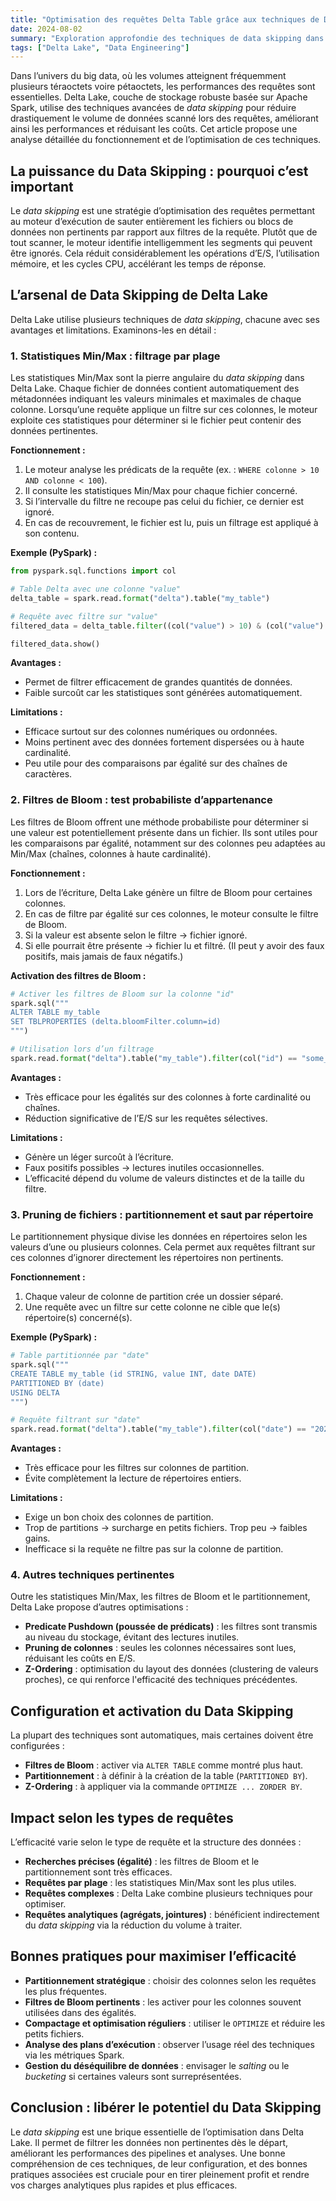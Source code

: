 ```yaml
---
title: "Optimisation des requêtes Delta Table grâce aux techniques de Data Skipping"
date: 2024-08-02
summary: "Exploration approfondie des techniques de data skipping dans les tables Delta, montrant comment elles améliorent les performances des requêtes en filtrant intelligemment les données non pertinentes."
tags: ["Delta Lake", "Data Engineering"]
---
```

Dans l’univers du big data, où les volumes atteignent fréquemment plusieurs téraoctets voire pétaoctets, les performances des requêtes sont essentielles. Delta Lake, couche de stockage robuste basée sur Apache Spark, utilise des techniques avancées de *data skipping* pour réduire drastiquement le volume de données scanné lors des requêtes, améliorant ainsi les performances et réduisant les coûts. Cet article propose une analyse détaillée du fonctionnement et de l’optimisation de ces techniques.

## La puissance du Data Skipping : pourquoi c’est important

Le *data skipping* est une stratégie d’optimisation des requêtes permettant au moteur d’exécution de sauter entièrement les fichiers ou blocs de données non pertinents par rapport aux filtres de la requête. Plutôt que de tout scanner, le moteur identifie intelligemment les segments qui peuvent être ignorés. Cela réduit considérablement les opérations d’E/S, l’utilisation mémoire, et les cycles CPU, accélérant les temps de réponse.

## L’arsenal de Data Skipping de Delta Lake

Delta Lake utilise plusieurs techniques de *data skipping*, chacune avec ses avantages et limitations. Examinons-les en détail :

### 1. Statistiques Min/Max : filtrage par plage

Les statistiques Min/Max sont la pierre angulaire du *data skipping* dans Delta Lake. Chaque fichier de données contient automatiquement des métadonnées indiquant les valeurs minimales et maximales de chaque colonne. Lorsqu’une requête applique un filtre sur ces colonnes, le moteur exploite ces statistiques pour déterminer si le fichier peut contenir des données pertinentes.

**Fonctionnement :**

1. Le moteur analyse les prédicats de la requête (ex. : `WHERE colonne > 10 AND colonne < 100`).
2. Il consulte les statistiques Min/Max pour chaque fichier concerné.
3. Si l’intervalle du filtre ne recoupe pas celui du fichier, ce dernier est ignoré.
4. En cas de recouvrement, le fichier est lu, puis un filtrage est appliqué à son contenu.

**Exemple (PySpark) :**
```python
from pyspark.sql.functions import col

# Table Delta avec une colonne "value"
delta_table = spark.read.format("delta").table("my_table")

# Requête avec filtre sur "value"
filtered_data = delta_table.filter((col("value") > 10) & (col("value") < 100))

filtered_data.show()
```

**Avantages :**

* Permet de filtrer efficacement de grandes quantités de données.
* Faible surcoût car les statistiques sont générées automatiquement.

**Limitations :**

* Efficace surtout sur des colonnes numériques ou ordonnées.
* Moins pertinent avec des données fortement dispersées ou à haute cardinalité.
* Peu utile pour des comparaisons par égalité sur des chaînes de caractères.

### 2. Filtres de Bloom : test probabiliste d’appartenance

Les filtres de Bloom offrent une méthode probabiliste pour déterminer si une valeur est potentiellement présente dans un fichier. Ils sont utiles pour les comparaisons par égalité, notamment sur des colonnes peu adaptées au Min/Max (chaînes, colonnes à haute cardinalité).

**Fonctionnement :**

1. Lors de l’écriture, Delta Lake génère un filtre de Bloom pour certaines colonnes.
2. En cas de filtre par égalité sur ces colonnes, le moteur consulte le filtre de Bloom.
3. Si la valeur est absente selon le filtre → fichier ignoré.
4. Si elle pourrait être présente → fichier lu et filtré. (Il peut y avoir des faux positifs, mais jamais de faux négatifs.)

**Activation des filtres de Bloom :**
```python
# Activer les filtres de Bloom sur la colonne "id"
spark.sql("""
ALTER TABLE my_table
SET TBLPROPERTIES (delta.bloomFilter.column=id)
""")

# Utilisation lors d’un filtrage
spark.read.format("delta").table("my_table").filter(col("id") == "some_value").show()
```

**Avantages :**

* Très efficace pour les égalités sur des colonnes à forte cardinalité ou chaînes.
* Réduction significative de l’E/S sur les requêtes sélectives.

**Limitations :**

* Génère un léger surcoût à l’écriture.
* Faux positifs possibles → lectures inutiles occasionnelles.
* L’efficacité dépend du volume de valeurs distinctes et de la taille du filtre.

### 3. Pruning de fichiers : partitionnement et saut par répertoire

Le partitionnement physique divise les données en répertoires selon les valeurs d’une ou plusieurs colonnes. Cela permet aux requêtes filtrant sur ces colonnes d’ignorer directement les répertoires non pertinents.

**Fonctionnement :**

1. Chaque valeur de colonne de partition crée un dossier séparé.
2. Une requête avec un filtre sur cette colonne ne cible que le(s) répertoire(s) concerné(s).

**Exemple (PySpark) :**
```python
# Table partitionnée par "date"
spark.sql("""
CREATE TABLE my_table (id STRING, value INT, date DATE)
PARTITIONED BY (date)
USING DELTA
""")

# Requête filtrant sur "date"
spark.read.format("delta").table("my_table").filter(col("date") == "2023-01-15").show()
```

**Avantages :**

* Très efficace pour les filtres sur colonnes de partition.
* Évite complètement la lecture de répertoires entiers.

**Limitations :**

* Exige un bon choix des colonnes de partition.
* Trop de partitions → surcharge en petits fichiers. Trop peu → faibles gains.
* Inefficace si la requête ne filtre pas sur la colonne de partition.

### 4. Autres techniques pertinentes

Outre les statistiques Min/Max, les filtres de Bloom et le partitionnement, Delta Lake propose d’autres optimisations :

* **Predicate Pushdown (poussée de prédicats)** : les filtres sont transmis au niveau du stockage, évitant des lectures inutiles.
* **Pruning de colonnes** : seules les colonnes nécessaires sont lues, réduisant les coûts en E/S.
* **Z-Ordering** : optimisation du layout des données (clustering de valeurs proches), ce qui renforce l'efficacité des techniques précédentes.

## Configuration et activation du Data Skipping

La plupart des techniques sont automatiques, mais certaines doivent être configurées :

* **Filtres de Bloom** : activer via `ALTER TABLE` comme montré plus haut.
* **Partitionnement** : à définir à la création de la table (`PARTITIONED BY`).
* **Z-Ordering** : à appliquer via la commande `OPTIMIZE ... ZORDER BY`.

## Impact selon les types de requêtes

L’efficacité varie selon le type de requête et la structure des données :

* **Recherches précises (égalité)** : les filtres de Bloom et le partitionnement sont très efficaces.
* **Requêtes par plage** : les statistiques Min/Max sont les plus utiles.
* **Requêtes complexes** : Delta Lake combine plusieurs techniques pour optimiser.
* **Requêtes analytiques (agrégats, jointures)** : bénéficient indirectement du *data skipping* via la réduction du volume à traiter.

## Bonnes pratiques pour maximiser l’efficacité

* **Partitionnement stratégique** : choisir des colonnes selon les requêtes les plus fréquentes.
* **Filtres de Bloom pertinents** : les activer pour les colonnes souvent utilisées dans des égalités.
* **Compactage et optimisation réguliers** : utiliser le `OPTIMIZE` et réduire les petits fichiers.
* **Analyse des plans d’exécution** : observer l’usage réel des techniques via les métriques Spark.
* **Gestion du déséquilibre de données** : envisager le *salting* ou le *bucketing* si certaines valeurs sont surreprésentées.

## Conclusion : libérer le potentiel du Data Skipping

Le *data skipping* est une brique essentielle de l’optimisation dans Delta Lake. Il permet de filtrer les données non pertinentes dès le départ, améliorant les performances des pipelines et analyses. Une bonne compréhension de ces techniques, de leur configuration, et des bonnes pratiques associées est cruciale pour en tirer pleinement profit et rendre vos charges analytiques plus rapides et plus efficaces.
